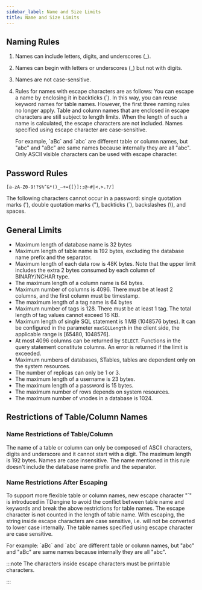```yaml
---
sidebar_label: Name and Size Limits
title: Name and Size Limits
---
```


## Naming Rules

1. Names can include letters, digits, and underscores (_).
2. Names can begin with letters or underscores (_) but not with digits.
3. Names are not case-sensitive.
4. Rules for names with escape characters are as follows:
   You can escape a name by enclosing it in backticks (`). In this way, you can reuse keyword names for table names. However, the first three naming rules no longer apply.
   Table and column names that are enclosed in escape characters are still subject to length limits. When the length of such a name is calculated, the escape characters are not included. Names specified using escape character are case-sensitive.

   For example, \`aBc\` and \`abc\` are different table or column names, but "abc" and "aBc" are same names because internally they are all "abc".
   Only ASCII visible characters can be used with escape character.

## Password Rules

`[a-zA-Z0-9!?$%^&*()_–+={[}]:;@~#|<,>.?/]`

The following characters cannot occur in a password: single quotation marks ('), double quotation marks ("), backticks (`), backslashes (\\), and spaces.

## General Limits

- Maximum length of database name is 32 bytes
- Maximum length of table name is 192 bytes, excluding the database name prefix and the separator.
- Maximum length of each data row is 48K bytes. Note that the upper limit includes the extra 2 bytes consumed by each column of BINARY/NCHAR type.
- The maximum length of a column name is 64 bytes.
- Maximum number of columns is 4096. There must be at least 2 columns, and the first column must be timestamp.
- The maximum length of a tag name is 64 bytes
- Maximum number of tags is 128. There must be at least 1 tag. The total length of tag values cannot exceed 16 KB.
- Maximum length of single SQL statement is 1 MB (1048576 bytes). It can be configured in the parameter `maxSQLLength` in the client side, the applicable range is [65480, 1048576].
- At most 4096 columns can be returned by `SELECT`. Functions in the query statement constitute columns. An error is returned if the limit is exceeded.
- Maximum numbers of databases, STables, tables are dependent only on the system resources.
- The number of replicas can only be 1 or 3.
- The maximum length of a username is 23 bytes.
- The maximum length of a password is 15 bytes.
- The maximum number of rows depends on system resources.
- The maximum number of vnodes in a database is 1024.

## Restrictions of Table/Column Names

### Name Restrictions of Table/Column

The name of a table or column can only be composed of ASCII characters, digits and underscore and it cannot start with a digit. The maximum length is 192 bytes. Names are case insensitive. The name mentioned in this rule doesn't include the database name prefix and the separator.

### Name Restrictions After Escaping

To support more flexible table or column names, new escape character "\`" is introduced in TDengine to avoid the conflict between table name and keywords and break the above restrictions for table names. The escape character is not counted in the length of table name.
With escaping, the string inside escape characters are case sensitive, i.e. will not be converted to lower case internally. The table names specified using escape character are case sensitive.

For example:
\`aBc\` and \`abc\` are different table or column names, but "abc" and "aBc" are same names because internally they are all "abc".

:::note
The characters inside escape characters must be printable characters.

:::
